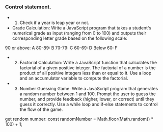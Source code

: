 ### Control statement.

- 1. Check if a year is leap year or not.
- Grade Calculation:
Write a JavaScript program that takes a student's numerical grade as input (ranging from 0 to 100) and outputs their corresponding letter grade based on the following scale:

90 or above: A
80-89: B
70-79: C
60-69: D
Below 60: F

- 2. Factorial Calculation:
Write a JavaScript function that calculates the factorial of a given positive integer. The factorial of a number is the product of all positive integers less than or equal to it. Use a loop and an accumulator variable to compute the factorial.

- 3. Number Guessing Game:
Write a JavaScript program that generates a random number between 1 and 100. Prompt the user to guess the number, and provide feedback (higher, lower, or correct) until they guess it correctly. Use a while loop and if-else statements to control the flow of the game.

get rendom number: const randomNumber = Math.floor(Math.random() * 100) + 1;